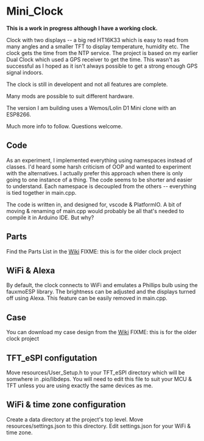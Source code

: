 # Mini_Clock

**This is a work in progress although I have a working clock.**

 Clock with two displays -- a big red HT16K33 which is easy to read from many angles and a
 smaller TFT to display temperature, humidity etc. The clock gets the time from the
 NTP service. The project is based on my earlier Dual Clock which used a GPS receiver
 to get the time. This wasn't as successful as I hoped as it isn't always possible to
 get a strong enough GPS signal indoors.

 The clock is still in developent and not all features are complete.

 Many mods are possible to suit different hardware.

 The version I am building uses a Wemos/Lolin D1 Mini clone with an ESP8266.

 Much more info to follow. Questions welcome.

## Code

As an experiment, I implemented everything using namespaces instead of classes. I'd
heard some harsh criticism of OOP and wanted to experiment with the alternatives. I
actually prefer this approach when there is only going to one instance of a thing.
The code seems to be shorter and easier to understand. Each namespace is decoupled
from the others -- everything is tied together in main.cpp.

The code is written in, and designed for, vscode & PlatformIO. A bit of moving &
renaming of main.cpp would probably be all that's needed to compile it in Arduino IDE. 
But why?

## Parts

Find the Parts List in the [Wiki](https://github.com/MikeTheGent/Dual_Clock/wiki) FIXME:
this is for the older clock project

## WiFi & Alexa

By default, the clock connects to WiFi and emulates a Phillips bulb using the fauxmoESP
library. The brightness can be adjusted and the displays turned off using Alexa. This
feature can be easily removed in main.cpp.

## Case

You can download my case design from the
[Wiki](https://github.com/MikeTheGent/Dual_Clock/wiki)
FIXME: this is for the older clock project

## TFT_eSPI configutation

Move resources/User_Setup.h to your TFT_eSPI directory which will be somwhere in 
.pio/libdeps. You will need to edit this file to suit your MCU & TFT unless you 
are using exactly the same devices as me.

## WiFi & time zone configuration

Create a data directory at the project's top level. Move resources/settings.json to 
this directory. Edit settings.json for your WiFi & time zone.
